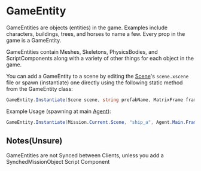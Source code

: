 # GameEntity

GameEntities are objects \(entities\) in the game. Examples include characters, buildings, trees, and horses to name a few. Every prop in the game is a GameEntity.

GameEntities contain Meshes, Skeletons, PhysicsBodies, and ScriptComponents along with a variety of other things for each object in the game.

You can add a GameEntity to a scene by editing the [Scene](../_xmldocs/scene.md)'s `scene.xscene` file or spawn \(instantiate\) one directly using the following static method from the GameEntity class:

```csharp
GameEntity.Instantiate(Scene scene, string prefabName, MatrixFrame frame)
```

Example Usage \(spawning at main [Agent](agent.md)\):

```csharp
GameEntity.Instantiate(Mission.Current.Scene, "ship_a", Agent.Main.Frame)
```

## Notes(Unsure)
GameEntities are not Synced between Clients, unless you add a SynchedMissionObject Script Component
